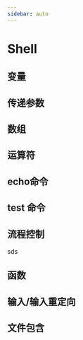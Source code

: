```yaml
---
sidebar: auto
---
```


# Shell

## 变量

## 传递参数

## 数组

## 运算符

## echo命令

## test 命令

## 流程控制
sds
## 函数

## 输入/输入重定向

## 文件包含